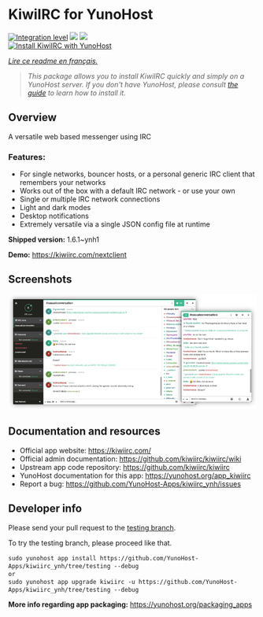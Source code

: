 <!--
N.B.: This README was automatically generated by https://github.com/YunoHost/apps/tree/master/tools/README-generator
It shall NOT be edited by hand.
-->

# KiwiIRC for YunoHost

[![Integration level](https://dash.yunohost.org/integration/kiwiirc.svg)](https://dash.yunohost.org/appci/app/kiwiirc) ![](https://ci-apps.yunohost.org/ci/badges/kiwiirc.status.svg) ![](https://ci-apps.yunohost.org/ci/badges/kiwiirc.maintain.svg)  
[![Install KiwiIRC with YunoHost](https://install-app.yunohost.org/install-with-yunohost.svg)](https://install-app.yunohost.org/?app=kiwiirc)

*[Lire ce readme en français.](./README_fr.md)*

> *This package allows you to install KiwiIRC quickly and simply on a YunoHost server.
If you don't have YunoHost, please consult [the guide](https://yunohost.org/#/install) to learn how to install it.*

## Overview

A versatile web based messenger using IRC

### Features:

- For single networks, bouncer hosts, or a personal generic IRC client that remembers your networks
- Works out of the box with a default IRC network - or use your own
- Single or multiple IRC network connections
- Light and dark modes
- Desktop notifications
- Extremely versatile via a single JSON config file at runtime


**Shipped version:** 1.6.1~ynh1

**Demo:** https://kiwiirc.com/nextclient

## Screenshots

![](./doc/screenshots/screenshot.png)

## Documentation and resources

* Official app website: https://kiwiirc.com/
* Official admin documentation: https://github.com/kiwiirc/kiwiirc/wiki
* Upstream app code repository: https://github.com/kiwiirc/kiwiirc
* YunoHost documentation for this app: https://yunohost.org/app_kiwiirc
* Report a bug: https://github.com/YunoHost-Apps/kiwiirc_ynh/issues

## Developer info

Please send your pull request to the [testing branch](https://github.com/YunoHost-Apps/kiwiirc_ynh/tree/testing).

To try the testing branch, please proceed like that.
```
sudo yunohost app install https://github.com/YunoHost-Apps/kiwiirc_ynh/tree/testing --debug
or
sudo yunohost app upgrade kiwiirc -u https://github.com/YunoHost-Apps/kiwiirc_ynh/tree/testing --debug
```

**More info regarding app packaging:** https://yunohost.org/packaging_apps